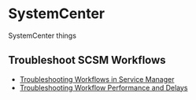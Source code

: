 # SystemCenter
SystemCenter things

## Troubleshoot SCSM Workflows

* [Troubleshooting Workflows in Service Manager](https://techcommunity.microsoft.com/t5/system-center-blog/troubleshooting-workflows-in-service-manager/bc-p/4010666#M3775)
* [Troubleshooting Workflow Performance and Delays](https://techcommunity.microsoft.com/t5/system-center-blog/troubleshooting-workflow-performance-and-delays/ba-p/347510)
